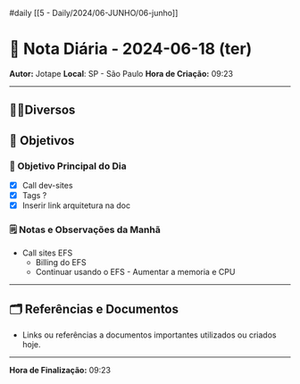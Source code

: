 #daily
[[5 - Daily/2024/06-JUNHO/06-junho]]
# 📅 Nota Diária - 2024-06-18 (ter)

**Autor:** Jotape
**Local**: SP - São Paulo
**Hora de Criação:** 09:23

---
## 🤝🏻Diversos

## 🌄 Objetivos
### 🎯 Objetivo Principal do Dia
- [x] Call dev-sites
- [x] Tags ?
- [x] Inserir link arquitetura na doc 
### 🗒️ Notas e Observações da Manhã
- Call sites EFS
	- Billing do EFS
	- Continuar usando o EFS - Aumentar a memoria e CPU 
---
## 🗂️ Referências e Documentos
- Links ou referências a documentos importantes utilizados ou criados hoje.

---

**Hora de Finalização:** 09:23
